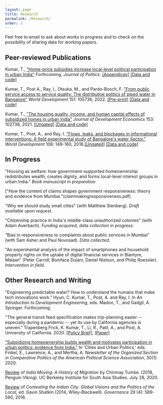 ```yaml
---
layout: page
title: Research
permalink: /Research/
order: 3
---
```


 Feel free to email to ask about works in progress and to check on the possibility of sharing data for working papers. 

## Peer-reviewed Publications



Kumar, T., ["Home-price subsidies increase local-level political participation in urban India"](claims.pdf) Forthcoming, *Journal of Politics.* [[Appendices]](Appendices_claims.pdf) [[Data and code]](https://dataverse.harvard.edu/dataset.xhtml?persistentId=doi:10.7910/DVN/C4CLNR)

Kumar, T., Post A., Ray, I., Otsuka, M., and Pardo-Bosch, F. ["From public service access to service quality: The distributive politics of piped water in Bangalore"](https://doi.org/10.1016/j.worlddev.2021.105736) *World Development* 151: 105736, 2022. [[Pre-print]](intermittency.pdf) [[Data and code]](https://doi.org/10.7910/DVN/NRRKLL)



Kumar, T., ["The housing quality, income, and human capital effects of subsidized homes in urban India"](https://doi.org/10.1016/j.jdeveco.2021.102738)  *Journal of Development Economics* 153: 102738, 2021. [[Ungated]](housingecon.pdf) [[Data and code]](https://doi.org/10.7910/DVN/RSMVZJ)



 
Kumar, T., Post, A., and Ray, I. ["Flows, leaks, and blockages in informational interventions: A field experimental study of Bangalore's water Sector."](https://doi.org/10.1016/j.worlddev.2018.01.022)  *World Development* 106: 149-160, 2018.[[Ungated]](WD_paper.pdf) [[Data and code]](https://doi.org/10.7910/DVN/NRRKLL) 








## In Progress

"Housing as welfare: how government-supported homeownership  redistributes wealth, creates dignity, and forms local-level interest groups in urban India." *Book manuscript in preparation*

["How the content of claims shapes government responsiveness: theory and evidence from Mumbai."(claimmakingresponsiveness.pdf) 
	
	
"Why we should study small cities" (with Matthew Stenberg). *Draft available upon request*.
	
	
"Citizenship practice in India's middle-class unauthorized colonies" (with Adam Auerbach). *Funding acquired, data collection in progress*.
	
"Bias in responsiveness to complaints about public services in Mumbai" (with Sam Asher and Paul Novosad). *Data collected*.
	
	
"An experimental analysis of the impact of smartphones and household property rights on the uptake of digital financial services in Blantyre, Malawi" (Peter Carroll, Boniface Dulani, Daniel Nielson, and Philip Roessler). *Intervention in field*.

	 

	

## Other Research and Writing

"Engineering predictable water? How to understand the humans that make tech innovations work."  Hyun, C. Kumar, T., Post, A. and Ray, I.  In *An Introduction to Development Engineering*, eds. Madon, T., and Gadgil, A. Springer. Forthcoming.

"The general transit feed specification makes trip-planning easier -- especially during a pandemic -- yet its use by California agencies is uneven." Trapenberg Frick, K. Kumar, T., Li, R., Patil, A., and Post, A.  University of California. 2020. [[Policy Brief]](https://escholarship.org/uc/item/9j94q60f), [[Paper]](\href{https://escholarship.org/uc/item/1f29b7dk) 

["Subsidizing homeownership builds wealth and motivates participation in urban politics: evidence from India."](https://www.comparativepoliticsnewsletter.org/wp-content/uploads/2020/05/Spring-Newsletter-2020.pdf)  In 'Cities and Urban Politics,' eds. Finkel, E.,  Lawrence, A.,  and Mertha, A.  *Newsletter of the Organized Section in Comparative Politics of the American Political Science Association*, 30(1). 2020.

[Review](https://southasia.berkeley.edu/sites/default/files/shared/India_Center/India_Moving.pdf) of *India Moving: A History of Migration* by Chinmay Tumbe. (2018, Penguin Viking).  UC Berkeley Institute for South Asia Studies. July 28, 2020.


[Review](http://onlinelibrary.wiley.com/doi/10.1111/gove.12241/abstract) of *Contesting the Indian City: Global Visions and the Politics of the Local*, ed. Gavin Shatkin (2014, Wiley-Blackwell). *Governance* 29 (4): 589-590, 2016.


